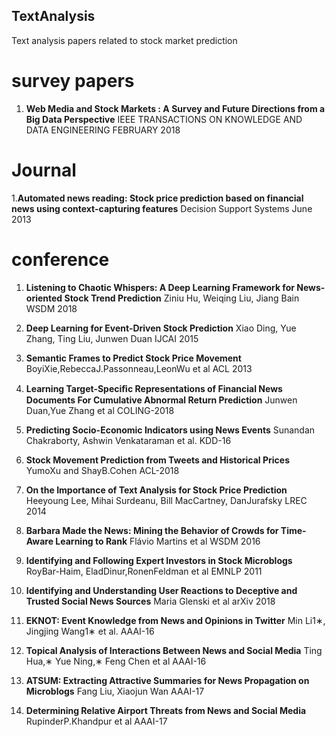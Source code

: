 ## TextAnalysis
Text analysis papers related to stock market prediction
# survey papers 
1. **Web Media and Stock Markets : A Survey and Future Directions from a Big Data Perspective** IEEE TRANSACTIONS ON KNOWLEDGE AND DATA  ENGINEERING FEBRUARY 2018 

# Journal
1.**Automated news reading: Stock price prediction based on financial news using context-capturing features** Decision Support Systems June 2013

# conference

1. **Listening to Chaotic Whispers: A Deep Learning Framework for News-oriented Stock Trend Prediction** Ziniu Hu, Weiqing Liu, Jiang Bain WSDM 2018

1. **Deep Learning for Event-Driven Stock Prediction** Xiao Ding, Yue Zhang, Ting Liu, Junwen Duan IJCAI 2015

1. **Semantic Frames to Predict Stock Price Movement** BoyiXie,RebeccaJ.Passonneau,LeonWu et al ACL 2013

1. **Learning Target-Speciﬁc Representations of Financial News Documents For Cumulative Abnormal Return Prediction** Junwen Duan,Yue Zhang et al COLING-2018

1. **Predicting Socio-Economic Indicators using News Events** Sunandan Chakraborty, Ashwin Venkataraman et al. KDD-16 

1. **Stock Movement Prediction from Tweets and Historical Prices** YumoXu and ShayB.Cohen ACL-2018

1. **On the Importance of Text Analysis for Stock Price Prediction** Heeyoung Lee, Mihai Surdeanu, Bill MacCartney, DanJurafsky LREC 2014

1. **Barbara Made the News: Mining the Behavior of Crowds for Time-Aware Learning to Rank** Flávio Martins et al WSDM 2016

1. **Identifying and Following Expert Investors in Stock Microblogs** RoyBar-Haim, EladDinur,RonenFeldman et al EMNLP 2011

1. **Identifying and Understanding User Reactions to Deceptive and Trusted Social News Sources** Maria Glenski et al arXiv 2018

1. **EKNOT: Event Knowledge from News and Opinions in Twitter** Min Li1∗, Jingjing Wang1∗ et al. AAAI-16

1. **Topical Analysis of Interactions Between News and Social Media** Ting Hua,∗ Yue Ning,∗ Feng Chen et al AAAI-16

1. **ATSUM: Extracting Attractive Summaries  for News Propagation on  Microblogs** Fang Liu,  Xiaojun Wan AAAI-17

1. **Determining Relative Airport Threats from News and Social Media** RupinderP.Khandpur et al AAAI-17


